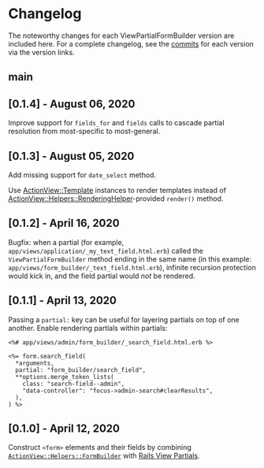 # Changelog

The noteworthy changes for each ViewPartialFormBuilder version are included
here. For a complete changelog, see the [commits] for each version via the
version links.

[commits]: https://github.com/seanpdoyle/view_partial_form_builder/commits/master

## main

## [0.1.4] - August 06, 2020

Improve support for `fields_for` and `fields` calls to cascade partial
resolution from most-specific to most-general.

## [0.1.3] - August 05, 2020

Add missing support for `date_select` method.

[date_select]: https://api.rubyonrails.org/classes/ActionView/Helpers/FormBuilder.html#method-i-date_select

Use [ActionView::Template][] instances to render templates instead of
[ActionView::Helpers::RenderingHelper][]-provided `render()` method.

[ActionView::Template]: https://api.rubyonrails.org/classes/ActionView/Template.html
[ActionView::Helpers::RenderingHelper]: https://api.rubyonrails.org/classes/ActionView/Helpers/RenderingHelper.html#method-i-render

## [0.1.2] - April 16, 2020

Bugfix: when a partial (for example,
`app/views/application/_my_text_field.html.erb`) called the
`ViewPartialFormBuilder` method ending in the same name (in this example:
`app/views/form_builder/_text_field.html.erb`), infinite recursion protection
would kick in, and the field partial would _not_ be rendered.

## [0.1.1] - April 13, 2020

Passing a `partial:` key can be useful for layering partials on top of one
another. Enable rendering partials within partials:

```html+erb
<%# app/views/admin/form_builder/_search_field.html.erb %>

<%= form.search_field(
  *arguments,
  partial: "form_builder/search_field",
  **options.merge_token_lists(
    class: "search-field--admin",
    "data-controller": "focus->admin-search#clearResults",
  ),
) %>
```

## [0.1.0] - April 12, 2020

Construct `<form>` elements and their fields by combining
[`ActionView::Helpers::FormBuilder`][FormBuilder] with [Rails View
Partials][partials].

[FormBuilder]: https://api.rubyonrails.org/classes/ActionView/Helpers/FormBuilder.html
[partials]: https://api.rubyonrails.org/classes/ActionView/PartialRenderer.html
